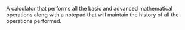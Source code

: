 A calculator that performs all the basic and advanced mathematical operations along with a notepad that will maintain the history of all the operations performed.
